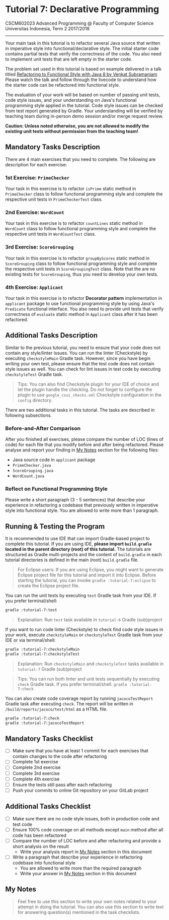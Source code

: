 # Tutorial 7: Declarative Programming

CSCM602023 Advanced Programming @ Faculty of Computer Science Universitas
Indonesia, Term 2 2017/2018

* * *

Your main task in this tutorial is to refactor several Java source that written
in imperative style into functional/declarative style. The initial starter code
contains partial tests that verify the correctness of the code. You also need to
implement unit tests that are left empty in the starter code.

The problem set used in this tutorial is based on example delivered in a talk
titled [Refactoring to Functional Style with Java 8 by Venkat Subramaniam](https://www.youtube.com/watch?v=wjF1WqGhoQI)
Please watch the talk and follow through the livecode to understand how the
starter code can be refactored into functional style.

The evaluation of your work will be based on number of passing unit tests,
code style issues, and your understanding on Java's functional programming
style applied in the tutorial. Code style issues can be checked from test
report generated by Gradle. Your understanding will be verified by teaching
team during in-person demo session and/or merge request review.

**Caution: Unless noted otherwise, you are not allowed to modify the _existing_
unit tests without permission from the teaching team!**

## Mandatory Tasks Description

There are 4 main exercises that you need to complete. The following are
description for each exercise:

### 1st Exercise: `PrimeChecker`

Your task in this exercise is to refactor `isPrime` static method in
`PrimeChecker` class to follow functional programming style and complete
the respective unit tests in `PrimeCheckerTest` class.

### 2nd Exercise: `WordCount`

Your task in this exercise is to refactor `countLines` static method in
`WordCount` class to follow functional programming style and complete the
respective unit tests in `WordCountTest` class.

### 3rd Exercise: `ScoreGrouping`

Your task in this exercise is to refactor `groupByScores` static method in
`ScoreGrouping` class to follow functional programming style and complete the
respective unit tests in `ScoreGroupingTest` class. Note that the are no
existing tests for `ScoreGrouping`, thus you need to develop your own tests.

### 4th Exercise: `Applicant`

Your task in this exercise is to refactor **Decorator pattern** implementation
in `applicant` package to use functional programming style by using Java's
`Predicate` functional interface. You also need to provide unit tests that
verify correctness of `evaluate` static method in `Applicant` class after
it has been refactored.

## Additional Tasks Description

Similar to the previous tutorial, you need to ensure that your code does not
contain any style/linter issues. You can run the linter (Checkstyle) by
executing `checkstyleMain` Gradle task. However, since you have begin writing
your own test, please ensure that the test code does not contain style issues
as well. You can check for lint issues in test code by executing
`checkstyleTest` Gradle task.

> Tips: You can also find Checkstyle plugin for your IDE of choice and let
> the plugin handle the checking. Do not forget to configure the plugin to
> use `google_csui_checks.xml` Checkstyle configuration in the `config`
> directory.

There are two additional tasks in this tutorial. The tasks are described in
following subsections.

### Before-and-After Comparison

After you finished all exercises, please compare the number of LOC (lines of
code) for each file that you modify before and after being refactored. Please
analyse and report your finding in [My Notes](#my-notes) section for the
following files:

- Java source code in `applicant` package
- `PrimeChecker.java`
- `ScoreGrouping.java`
- `WordCount.java`

### Reflect on Functional Programming Style

Please write a short paragraph (3 - 5 sentences) that describe your experience
in refactoring a codebase that previously written in imperative style into
functional style. You are allowed to write more than 1 paragraph.

## Running & Testing the Program

It is recommended to use IDE that can import Gradle-based project to complete this
tutorial. If you are using IDE, **please import `build.gradle` located in the
parent directory (root) of this tutorial.** The tutorials are structured as
Gradle multi-projects and the content of `build.gradle` in each tutorial
directories is defined in the main (root) `build.gradle` file.

> For Eclipse users: If you are using Eclipse, you might want to generate
> Eclipse project file for this tutorial and import it into Eclipse.
> Before starting the tutorial, you can invoke `gradle :tutorial-7:eclipse`
> to create the Eclipse project file.

You can run the unit tests by executing `test` Gradle task from your IDE. If you
prefer terminal/shell:

```bash
gradle :tutorial-7:test
```

> Explanation: Run `test` task available in `tutorial-6` Gradle (sub)project

If you want to run code linter (Checkstyle) to check find code style issues in
your work, execute `checkstyleMain` or `checkstyleTest` Gradle task from your IDE
or via terminal/shell:

```bash
gradle :tutorial-7:checkstyleMain
gradle :tutorial-7:checkstyleTest
```

> Explanation: Run `checkstyleMain` and `checkstyleTest` tasks available in
> `tutorial-7` Gradle (sub)project

> Tips: You can run both linter and unit tests sequentially by executing `check`
> Gradle task. If you prefer terminal/shell: `gradle :tutorial-7:check`

You can also create code coverage report by running `jacocoTestReport` Gradle
task after executing `check`. The report will be written in
`/build/reports/jacoco/test/html` as a HTML file.

```bash
gradle :tutorial-7:check
gradle :tutorial-7:jacocoTestReport
```

## Mandatory Tasks Checklist

- [ ] Make sure that you have at least 1 commit for each exercises that contain
changes to the code after refactoring
- [ ] Complete 1st exercise
- [ ] Complete 2nd exercise
- [ ] Complete 3rd exercise
- [ ] Complete 4th exercise
- [ ] Ensure the tests still pass after each refactoring
- [ ] Push your commits to online Git repository on your GitLab project

## Additional Tasks Checklist

- [ ] Make sure there are no code style issues, both in production code and
test code
- [ ] Ensure 100% code coverage on all methods except `main` method after all
code has been refactored
- [ ] Compare the number of LOC before and after refactoring and provide
a short analysis on the result
    - Write your analysis report in [My Notes](#my-notes) section in this
    document
- [ ] Write a paragraph that describe your experience in refactoring codebase
into functional style
    - You are allowed to write more than the required paragraph
    - Write your answer in [My Notes](#my-notes) section in this document

## My Notes

> Feel free to use this section to write your own notes related to your attempt
> in doing the tutorial. You can also use this section to write text for
> answering question(s) mentioned in the task checklists.
